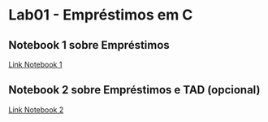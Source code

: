 # Lab01 - Empréstimos em C

## Notebook 1 sobre Empréstimos

[Link Notebook 1](notebooks/emprestimo01_resolvido.ipynb)

## Notebook 2 sobre Empréstimos e TAD (opcional)

[Link Notebook 2](notebooks/emprestimo02_resolvido.ipynb)
